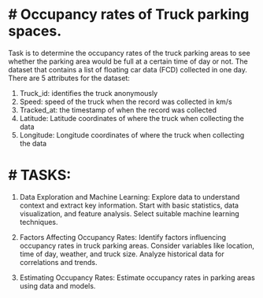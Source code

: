 # # Occupancy rates of Truck parking spaces.
Task is to determine the occupancy rates of the truck parking areas to see whether the parking area would be full at a certain time of day or not.
The dataset that contains a list of floating car data (FCD) collected in one day. There are 5 attributes for the dataset:
1. Truck_id: identifies the truck anonymously
2. Speed: speed of the truck when the record was collected in km/s
3. Tracked_at: the timestamp of when the record was collected
4. Latitude: Latitude coordinates of where the truck when collecting the data
5. Longitude: Longitude coordinates of where the truck when collecting the data

# # TASKS:
1. Data Exploration and Machine Learning:
Explore data to understand context and extract key information.
Start with basic statistics, data visualization, and feature analysis.
Select suitable machine learning techniques.

2. Factors Affecting Occupancy Rates:
Identify factors influencing occupancy rates in truck parking areas.
Consider variables like location, time of day, weather, and truck size.
Analyze historical data for correlations and trends.

3. Estimating Occupancy Rates:
Estimate occupancy rates in parking areas using data and models.







